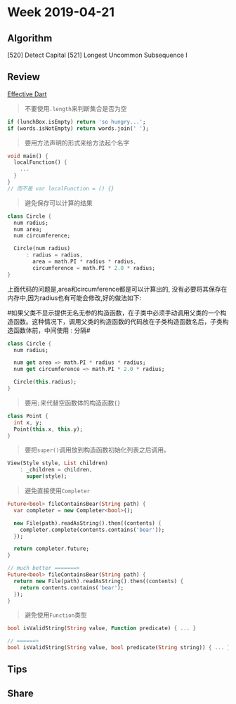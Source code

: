 # Week 2019-04-21

## Algorithm

[520] Detect Capital
[521] Longest Uncommon Subsequence I 

## Review

[Effective Dart](http://dart.goodev.org/guides/language/effective-dart/usage#do-place-the-super-call-last-in-a-constructor-initialization-list)

> 不要使用`.length`来判断集合是否为空

```dart
if (lunchBox.isEmpty) return 'so hungry...';
if (words.isNotEmpty) return words.join(' ');
```

> 要用方法声明的形式来给方法起个名字

```dart
void main() {
  localFunction() {
    ...
  }
}
// 而不是 var localFunction = () {}
```

> 避免保存可以计算的结果

```dart
class Circle {
  num radius;
  num area;
  num circumference;

  Circle(num radius)
      : radius = radius,
        area = math.PI * radius * radius,
        circumference = math.PI * 2.0 * radius;
}
```
上面代码的问题是,area和circumference都是可以计算出的, 没有必要将其保存在内存中,因为radius也有可能会修改,好的做法如下:

#如果父类不显示提供无名无参的构造函数，在子类中必须手动调用父类的一个构造函数。这种情况下，调用父类的构造函数的代码放在子类构造函数名后，子类构造函数体前，中间使用 : 分隔#

```dart
class Circle {
  num radius;

  num get area => math.PI * radius * radius;
  num get circumference => math.PI * 2.0 * radius;

  Circle(this.radius);
}
```

> 要用`;`来代替空函数体的构造函数`{}`

```dart
class Point {
  int x, y;
  Point(this.x, this.y);
}
```

> 要把`super()`调用放到构造函数初始化列表之后调用。

```dart
View(Style style, List children)
    : _children = children,
      super(style);
```

> 避免直接使用`Completer`

```dart
Future<bool> fileContainsBear(String path) {
  var completer = new Completer<bool>();

  new File(path).readAsString().then((contents) {
    completer.complete(contents.contains('bear'));
  });

  return completer.future;
}

// much better =======>
Future<bool> fileContainsBear(String path) {
  return new File(path).readAsString().then((contents) {
    return contents.contains('bear');
  });
}
```

> 避免使用`Function`类型

```dart
bool isValidString(String value, Function predicate) { ... }

// ======>
bool isValidString(String value, bool predicate(String string)) { ... }
```

## Tips

## Share